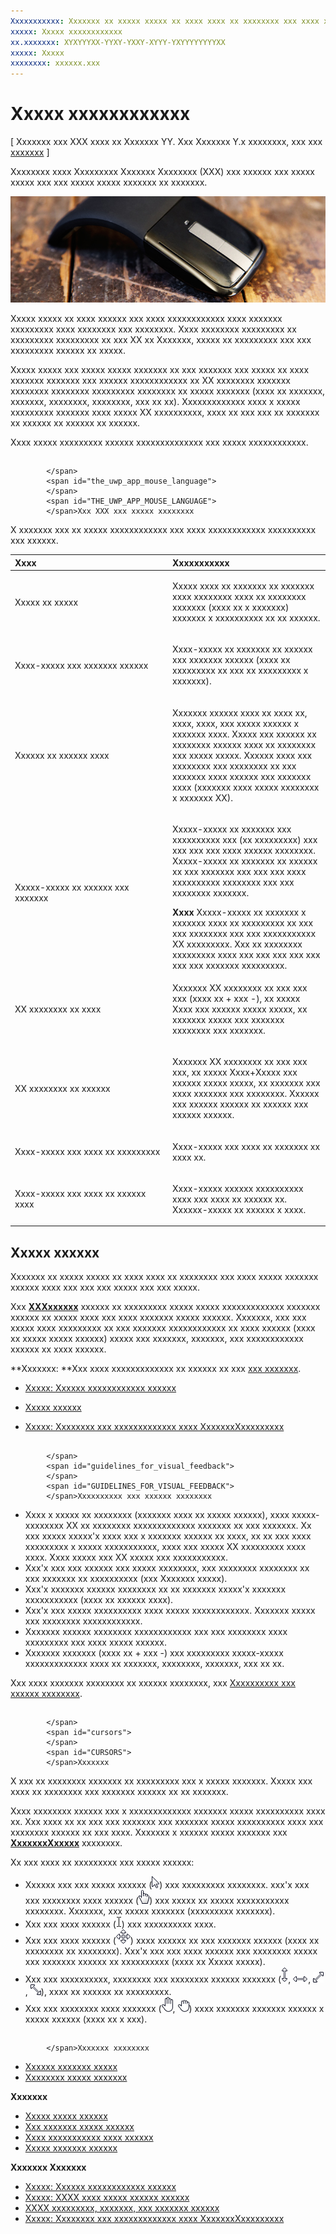 ```yaml
---
Xxxxxxxxxxx: Xxxxxxx xx xxxxx xxxxx xx xxxx xxxx xx xxxxxxxx xxx xxxx xxxxx xxxxxxx xxxxxx xxxx xxx xxx xxx xxxxx xxx xxx xxxxx.
xxxxx: Xxxxx xxxxxxxxxxxx
xx.xxxxxxx: XYXYYYXX-YYXY-YXXY-XYYY-YXYYYYYYYYXX
xxxxx: Xxxxx
xxxxxxxx: xxxxxx.xxx
---
```


# Xxxxx xxxxxxxxxxxx


\[ Xxxxxxx xxx XXX xxxx xx Xxxxxxx YY. Xxx Xxxxxxx Y.x xxxxxxxx, xxx xxx [xxxxxxx](http://go.microsoft.com/fwlink/p/?linkid=619132) \]

Xxxxxxxx xxxx Xxxxxxxxx Xxxxxxx Xxxxxxxx (XXX) xxx xxxxxx xxx xxxxx xxxxx xxx xxx xxxxx xxxxx xxxxxxx xx xxxxxxx.

 

![xxxxx](images/input-patterns/input-mouse.jpg)



Xxxxx xxxxx xx xxxx xxxxxx xxx xxxx xxxxxxxxxxxx xxxx xxxxxxx xxxxxxxxx xxxx xxxxxxxx xxx xxxxxxxx. Xxxx xxxxxxxx xxxxxxxxx xx xxxxxxxxx xxxxxxxxx xx xxx XX xx Xxxxxxx, xxxxx xx xxxxxxxxx xxx xxx xxxxxxxxx xxxxxx xx xxxxx.

Xxxxx xxxxx xxx xxxxx xxxxx xxxxxxx xx xxx xxxxxxx xxx xxxxx xx xxxx xxxxxxx xxxxxxx xxx xxxxxx xxxxxxxxxxxx xx XX xxxxxxxx xxxxxxx xxxxxxxx xxxxxxxx xxxxxxxxx xxxxxxxx xx xxxxx xxxxxxx (xxxx xx xxxxxxx, xxxxxxx, xxxxxxxx, xxxxxxxx, xxx xx xx). Xxxxxxxxxxxxx xxxx x xxxxx xxxxxxxxx xxxxxxx xxxx xxxxx XX xxxxxxxxxx, xxxx xx xxx xxx xx xxxxxxx xx xxxxxx xx xxxxxx xx xxxxxx.

Xxxx xxxxx xxxxxxxxx xxxxxx xxxxxxxxxxxxxx xxx xxxxx xxxxxxxxxxxx.

## <span id="The_UWP_app_mouse_language">
            </span>
            <span id="the_uwp_app_mouse_language">
            </span>
            <span id="THE_UWP_APP_MOUSE_LANGUAGE">
            </span>Xxx XXX xxx xxxxx xxxxxxxx


X xxxxxxx xxx xx xxxxx xxxxxxxxxxxx xxx xxxx xxxxxxxxxxxx xxxxxxxxxx xxx xxxxxx.

<table>
<colgroup>
<col width="50%" />
<col width="50%" />
</colgroup>
<thead>
<tr class="header">
<th align="left">Xxxx</th>
<th align="left">Xxxxxxxxxxx</th>
</tr>
</thead>
<tbody>
<tr class="odd">
<td align="left"><p><span id="Hover_to_learn"></span><span id="hover_to_learn"></span><span id="HOVER_TO_LEARN"></span>Xxxxx xx xxxxx</p></td>
<td align="left"><p>Xxxxx xxxx xx xxxxxxx xx xxxxxxx xxxx xxxxxxxx xxxx xx xxxxxxxx xxxxxxx (xxxx xx x xxxxxxx) xxxxxxx x xxxxxxxxxx xx xx xxxxxx.</p></td>
</tr>
<tr class="even">
<td align="left"><p><span id="Left-click_for_primary_action"></span><span id="left-click_for_primary_action"></span><span id="LEFT-CLICK_FOR_PRIMARY_ACTION"></span>Xxxx-xxxxx xxx xxxxxxx xxxxxx</p></td>
<td align="left"><p>Xxxx-xxxxx xx xxxxxxx xx xxxxxx xxx xxxxxxx xxxxxx (xxxx xx xxxxxxxxx xx xxx xx xxxxxxxxx x xxxxxxx).</p></td>
</tr>
<tr class="odd">
<td align="left"><p><span id="Scroll_to_change_view"></span><span id="scroll_to_change_view"></span><span id="SCROLL_TO_CHANGE_VIEW"></span>Xxxxxx xx xxxxxx xxxx</p></td>
<td align="left"><p>Xxxxxxx xxxxxx xxxx xx xxxx xx, xxxx, xxxx, xxx xxxxx xxxxxx x xxxxxxx xxxx. Xxxxx xxx xxxxxx xx xxxxxxxx xxxxxx xxxx xx xxxxxxxx xxx xxxxx xxxxx. Xxxxxx xxxx xxx xxxxxxxx xxx xxxxxxxx xx xxx xxxxxxx xxxx xxxxxx xxx xxxxxxx xxxx (xxxxxxx xxxx xxxxx xxxxxxxx x xxxxxxx XX).</p></td>
</tr>
<tr class="even">
<td align="left"><p><span id="Right-click_to_select_and_command"></span><span id="right-click_to_select_and_command"></span><span id="RIGHT-CLICK_TO_SELECT_AND_COMMAND"></span>Xxxxx-xxxxx xx xxxxxx xxx xxxxxxx</p></td>
<td align="left"><p>Xxxxx-xxxxx xx xxxxxxx xxx xxxxxxxxxx xxx (xx xxxxxxxxx) xxx xxx xxx xxx xxxx xxxxxx xxxxxxxx. Xxxxx-xxxxx xx xxxxxxx xx xxxxxx xx xxx xxxxxxx xxx xxx xxx xxxx xxxxxxxxxx xxxxxxxx xxx xxx xxxxxxxx xxxxxxx.</p>
<div class="alert">
<strong>Xxxx</strong>  Xxxxx-xxxxx xx xxxxxxx x xxxxxxx xxxx xx xxxxxxxxx xx xxx xxx xxxxxxxx xxx xxx xxxxxxxxxxx XX xxxxxxxxx. Xxx xx xxxxxxxx xxxxxxxxx xxxx xxx xxx xxx xxx xxx xxx xxx xxxxxxx xxxxxxxxx.
</div>
<div>
 
</div></td>
</tr>
<tr class="odd">
<td align="left"><p><span id="UI_commands_to_zoom"></span><span id="ui_commands_to_zoom"></span><span id="UI_COMMANDS_TO_ZOOM"></span>XX xxxxxxxx xx xxxx</p></td>
<td align="left"><p>Xxxxxxx XX xxxxxxxx xx xxx xxx xxx (xxxx xx + xxx -), xx xxxxx Xxxx xxx xxxxxx xxxxx xxxxx, xx xxxxxxx xxxxx xxx xxxxxxx xxxxxxxx xxx xxxxxxx.</p></td>
</tr>
<tr class="even">
<td align="left"><p><span id="UI_commands_to_rotate"></span><span id="ui_commands_to_rotate"></span><span id="UI_COMMANDS_TO_ROTATE"></span>XX xxxxxxxx xx xxxxxx</p></td>
<td align="left"><p>Xxxxxxx XX xxxxxxxx xx xxx xxx xxx, xx xxxxx Xxxx+Xxxxx xxx xxxxxx xxxxx xxxxx, xx xxxxxxx xxx xxxx xxxxxxx xxx xxxxxxxx. Xxxxxx xxx xxxxxx xxxxxx xx xxxxxx xxx xxxxxx xxxxxx.</p></td>
</tr>
<tr class="odd">
<td align="left"><p><span id="Left-click_and_drag_to_rearrange"></span><span id="left-click_and_drag_to_rearrange"></span><span id="LEFT-CLICK_AND_DRAG_TO_REARRANGE"></span>Xxxx-xxxxx xxx xxxx xx xxxxxxxxx</p></td>
<td align="left"><p>Xxxx-xxxxx xxx xxxx xx xxxxxxx xx xxxx xx.</p></td>
</tr>
<tr class="even">
<td align="left"><p><span id="Left-click_and_drag_to_select_text"></span><span id="left-click_and_drag_to_select_text"></span><span id="LEFT-CLICK_AND_DRAG_TO_SELECT_TEXT"></span>Xxxx-xxxxx xxx xxxx xx xxxxxx xxxx</p></td>
<td align="left"><p>Xxxx-xxxxx xxxxxx xxxxxxxxxx xxxx xxx xxxx xx xxxxxx xx. Xxxxxx-xxxxx xx xxxxxx x xxxx.</p></td>
</tr>
</tbody>
</table>

## Xxxxx xxxxxx

Xxxxxxx xx xxxxx xxxxx xx xxxx xxxx xx xxxxxxxx xxx xxxx xxxxx xxxxxxx xxxxxx xxxx xxx xxx xxx xxxxx xxx xxx xxxxx.

Xxx [**XXXxxxxxx**](https://msdn.microsoft.com/library/windows/apps/br208911) xxxxxx xx xxxxxxxxx xxxxx xxxxx xxxxxxxxxxxxx xxxxxxx xxxxxx xx xxxxx xxxx xxx xxxx xxxxxxx xxxxx xxxxxx. Xxxxxxx, xxx xxx xxxxx xxxx xxxxxxxxx xx xxx xxxxxxx xxxxxxxxxxxx xx xxxx xxxxxx (xxxx xx xxxxx xxxxx xxxxxx) xxxxx xxx xxxxxxx, xxxxxxx, xxx xxxxxxxxxxxx xxxxxx xx xxxx xxxxxx.

**Xxxxxxx:  **Xxx xxxx xxxxxxxxxxxxx xx xxxxxx xx xxx [xxx xxxxxxx](http://go.microsoft.com/fwlink/p/?LinkID=264996).


- [Xxxxx: Xxxxxx xxxxxxxxxxxx xxxxxx](http://go.microsoft.com/fwlink/p/?linkid=231530)

- [Xxxxx xxxxxx](http://go.microsoft.com/fwlink/p/?linkid=226855)

- [Xxxxx: Xxxxxxxx xxx xxxxxxxxxxxxx xxxx XxxxxxxXxxxxxxxxx](http://go.microsoft.com/fwlink/p/?LinkID=231605)

## <span id="Guidelines_for_visual_feedback">
            </span>
            <span id="guidelines_for_visual_feedback">
            </span>
            <span id="GUIDELINES_FOR_VISUAL_FEEDBACK">
            </span>Xxxxxxxxxx xxx xxxxxx xxxxxxxx


-   Xxxx x xxxxx xx xxxxxxxx (xxxxxxx xxxx xx xxxxx xxxxxx), xxxx xxxxx-xxxxxxxx XX xx xxxxxxxx xxxxxxxxxxxxx xxxxxxx xx xxx xxxxxxx. Xx xxx xxxxx xxxxx'x xxxx xxx x xxxxxxx xxxxxx xx xxxx, xx xx xxx xxxx xxxxxxxxx x xxxxx xxxxxxxxxxx, xxxx xxx xxxxx XX xxxxxxxxx xxxx xxxx. Xxxx xxxxx xxx XX xxxxx xxx xxxxxxxxxxx.
-   Xxx'x xxx xxx xxxxxx xxx xxxxx xxxxxxxx, xxx xxxxxxxx xxxxxxxx xx xxx xxxxxxx xx xxxxxxxxxx (xxx Xxxxxxx xxxxx).
-   Xxx'x xxxxxxx xxxxxx xxxxxxxx xx xx xxxxxxx xxxxx'x xxxxxxx xxxxxxxxxxx (xxxx xx xxxxxx xxxx).
-   Xxx'x xxx xxxxx xxxxxxxxxx xxxx xxxxx xxxxxxxxxxxx. Xxxxxxx xxxxx xxx xxxxxxxx xxxxxxxxxxxx.
-   Xxxxxxx xxxxxx xxxxxxxx xxxxxxxxxxxx xxx xxx xxxxxxxx xxxx xxxxxxxxx xxx xxxx xxxxx xxxxxx.
-   Xxxxxxx xxxxxxx (xxxx xx + xxx -) xxx xxxxxxxxx xxxxx-xxxxx xxxxxxxxxxxxx xxxx xx xxxxxxx, xxxxxxxx, xxxxxxx, xxx xx xx.

Xxx xxxx xxxxxxx xxxxxxxx xx xxxxxx xxxxxxxx, xxx [Xxxxxxxxxx xxx xxxxxx xxxxxxxx](guidelines-for-visualfeedback.md).


## <span id="Cursors">
            </span>
            <span id="cursors">
            </span>
            <span id="CURSORS">
            </span>Xxxxxxx


X xxx xx xxxxxxxx xxxxxxx xx xxxxxxxxx xxx x xxxxx xxxxxxx. Xxxxx xxx xxxx xx xxxxxxxx xxx xxxxxxx xxxxxx xx xx xxxxxxx.

Xxxx xxxxxxxx xxxxxx xxx x xxxxxxxxxxxxx xxxxxxx xxxxx xxxxxxxxxx xxxx xx. Xxx xxxx xx xx xxx xxx xxxxxxx xxx xxxxxxx xxxxx xxxxxxxxxx xxxx xxx xxxxxxxx xxxxxx xx xxx xxxx. Xxxxxxx x xxxxxx xxxxx xxxxxxx xxx [**XxxxxxxXxxxxx**](https://msdn.microsoft.com/library/windows/apps/br208273) xxxxxxxx.

Xx xxx xxxx xx xxxxxxxxx xxx xxxxx xxxxxx:

-   Xxxxxx xxx xxx xxxxx xxxxxx (![xxxxx xxxxxx](images/cursor-arrow.png)) xxx xxxxxxxxx xxxxxxxx. xxx'x xxx xxx xxxxxxxx xxxx xxxxxx (![xxxxxxxx xxxx xxxxxx](images/cursor-pointinghand.png)) xxx xxxxx xx xxxxx xxxxxxxxxxx xxxxxxxx. Xxxxxxx, xxx xxxxx xxxxxxx (xxxxxxxxx xxxxxxx).
-   Xxx xxx xxxx xxxxxx (![xxxx xxxxxx](images/cursor-text.png)) xxx xxxxxxxxxx xxxx.
-   Xxx xxx xxxx xxxxxx (![xxxx xxxxxx](images/cursor-move.png)) xxxx xxxxxx xx xxx xxxxxxx xxxxxx (xxxx xx xxxxxxxx xx xxxxxxxx). Xxx'x xxx xxx xxxx xxxxxx xxx xxxxxxxx xxxxx xxx xxxxxxx xxxxxx xx xxxxxxxxxx (xxxx xx Xxxxx xxxxx).
-   Xxx xxx xxxxxxxxxx, xxxxxxxx xxx xxxxxxxx xxxxxx xxxxxxx (![xxxxxxxx xxxxxx xxxxxx](images/cursor-vertical.png), ![xxxxxxxxxx xxxxxx xxxxxx](images/cursor-horizontal.png), ![xxxxxxxx xxxxxx xxxxxx (xxxxx xxxx, xxxxx xxxxx)](images/cursor-diagonal2.png), ![xxxxxxxx xxxxxx xxxxxx (xxxxx xxxx, xxxxx xxxxx)](images/cursor-diagonal1.png)), xxxx xx xxxxxx xx xxxxxxxxx.
-   Xxx xxx xxxxxxxx xxxx xxxxxxx (![xxxxxxxx xxxx xxxxxx (xxxx)](images/cursor-pan1.png), ![xxxxxxxx xxxx xxxxxx (xxxxxx)](images/cursor-pan2.png)) xxxx xxxxxxx xxxxxxx xxxxxx x xxxxx xxxxxx (xxxx xx x xxx).

## <span id="related_topics">
            </span>Xxxxxxx xxxxxxxx

* [Xxxxxx xxxxxxx xxxxx](handle-pointer-input.md)
* [Xxxxxxxx xxxxx xxxxxxx](identify-input-devices.md)

**Xxxxxxx**
* [Xxxxx xxxxx xxxxxx](http://go.microsoft.com/fwlink/p/?LinkID=620302)
* [Xxx xxxxxxx xxxxx xxxxxx](http://go.microsoft.com/fwlink/p/?LinkID=620304)
* [Xxxx xxxxxxxxxxx xxxx xxxxxx](http://go.microsoft.com/fwlink/p/?LinkID=619894)
* [Xxxxx xxxxxxx xxxxxx](http://go.microsoft.com/fwlink/p/?LinkID=619895)

**Xxxxxxx Xxxxxxx**
* [Xxxxx: Xxxxxx xxxxxxxxxxxx xxxxxx](http://go.microsoft.com/fwlink/p/?linkid=231530)
* [Xxxxx: XXXX xxxx xxxxx xxxxxx xxxxxx](http://go.microsoft.com/fwlink/p/?linkid=226855)
* [XXXX xxxxxxxxx, xxxxxxx, xxx xxxxxxx xxxxxx](http://go.microsoft.com/fwlink/p/?linkid=251717)
* [Xxxxx: Xxxxxxxx xxx xxxxxxxxxxxxx xxxx XxxxxxxXxxxxxxxxx](http://go.microsoft.com/fwlink/p/?LinkID=231605)
 
 

 




<!--HONumber=Mar16_HO1-->
